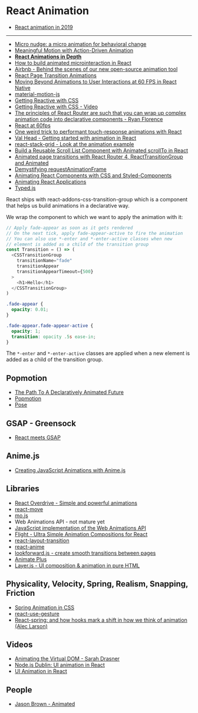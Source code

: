 # React Animation

* [React animation in 2019](https://hackernoon.com/5-ways-to-animate-a-reactjs-app-in-2019-56eb9af6e3bf)

---

* [Micro nudge: a micro animation for behavioral change](https://uxplanet.org/micro-nudge-a-micro-animation-for-behavioral-change-dd15ecd4fab3)
* [Meaningful Motion with Action-Driven Animation](http://tobiasahlin.com/blog/meaningful-motion-w-action-driven-animation/)
* [**React Animations in Depth**](https://medium.com/react-native-training/react-animations-in-depth-433e2b3f0e8e)
* [How to build animated microinteraction in React](https://medium.freecodecamp.org/how-to-build-animated-microinteractions-in-react-aab1cb9fe7c8)
* [Airbnb - Behind the scenes of our new open-source animation tool](https://airbnb.design/introducing-lottie/)
* [React Page Transition Animations](https://medium.com/front-end-hacking/react-page-transition-animations-9d18c90a9831#.jpe9r2a9b)
* [Moving Beyond Animations to User Interactions at 60 FPS in React Native](https://medium.com/@talkol/moving-beyond-animations-to-user-interactions-at-60-fps-in-react-native-b6b1fa0ba525#.v3vy9yw0i)
* [material-motion-js](https://github.com/material-motion/material-motion-js)
* [Getting Reactive with CSS](http://slides.com/davidkhourshid/getting-reactive-with-css#/)
* [Getting Reactive with CSS - Video](https://www.youtube.com/watch?v=4IRPxCMAIfA)
* [The principles of React Router are such that you can wrap up complex animation code into declarative components - Ryan Florence](https://github.com/tkh44/data-driven-motion/blob/master/demo/src/App.js#L187-L191)
* [React at 60fps](https://hackernoon.com/react-at-60fps-4e36b8189a4c)
* [One weird trick to performant touch-response animations with React](https://medium.com/@owencm/one-weird-trick-to-performant-touch-response-animations-with-react-9fe4a0838116)
* [Val Head - Getting started with animation in React](http://us2.campaign-archive1.com/?u=6fbaddc8c1fce7588d1a35cb2&id=61966a3f9a)
* [react-stack-grid - Look at the animation example](https://github.com/tsuyoshiwada/react-stack-grid)
* [Build a Reusable Scroll List Component with Animated scrollTo in React](https://codeburst.io/build-a-reusable-scroll-list-component-with-animated-scrollto-in-react-4b4da8815f5b)
* [Animated page transitions with React Router 4, ReactTransitionGroup and Animated](https://hackernoon.com/animated-page-transitions-with-react-router-4-reacttransitiongroup-and-animated-1ca17bd97a1a)
* [Demystifying requestAnimationFrame](https://medium.com/@bkakadiya42/demystifying-the-requestanimationframe-867c3db6c217)
* [Animating React Components with CSS and Styled-Components](https://codeburst.io/animating-react-components-with-css-and-styled-components-cc5a0585f105)
* [Animating React Applications](https://x-team.com/blog/animating-react-applications/)
* [Typed.js](https://mattboldt.com/demos/typed-js/)

React ships with react-addons-css-transition-group which is a component that helps us build animations in a declarative way.

We wrap the component to which we want to apply the animation with it:

```js
// Apply fade-appear as soon as it gets rendered
// On the next tick, apply fade-appear-active to fire the animation
// You can also use *-enter and *-enter-active classes when new
// element is added as a child of the transition group
const Transition = () => (
  <CSSTransitionGroup
    transitionName="fade"
    transitionAppear
    transitionAppearTimeout={500}
  >
    <h1>Hello</h1>
  </CSSTransitionGroup>
)
```

```css
.fade-appear {
  opacity: 0.01;
}

.fade-appear.fade-appear-active {
  opacity: 1;
  transition: opacity .5s ease-in;
}
```

The `*-enter` and `*-enter-active` classes are applied when a new element is added as a child of the transition group.

## Popmotion

* [The Path To A Declaratively Animated Future](https://www.youtube.com/watch?v=1e07uPWpvzI)
* [Popmotion](https://popmotion.io/)
* [Pose](https://popmotion.io/pose/)

## GSAP - Greensock

* [React meets GSAP](https://medium.com/@marcmintel/react-meets-gsap-c6dd82edeb72)

## Anime.js

* [Creating JavaScript Animations with Anime.js](https://medium.com/@ajmeyghani/creating-javascript-animations-with-anime-js-f2b14716cdc6)

## Libraries

* [React Overdrive - Simple and powerful animations](https://react-overdrive.now.sh/)
* [react-move](https://github.com/tannerlinsley/react-move)
* [mo.js](http://mojs.io/)
* Web Animations API - not mature yet
* [JavaScript implementation of the Web Animations API](https://github.com/web-animations/web-animations-js)
* [Flight - Ultra Simple Animation Compositions for React](http://www.react-flight.io/)
* [react-layout-transition](https://github.com/bkazi/react-layout-transition)
* [react-anime](https://github.com/hyperfuse/react-anime)
* [lookforward.js - create smooth transitions between pages](https://github.com/appleple/lookforward)
* [Animate Plus](https://github.com/bendc/animateplus)
* [Layer.js - UI composition & animation in pure HTML](https://layerjs.org/)

## Physicality, Velocity, Spring, Realism, Snapping, Friction

* [Spring Animation in CSS](https://medium.com/@dtinth/spring-animation-in-css-2039de6e1a03)
* [react-use-gesture](https://github.com/react-spring/react-use-gesture)
* [React-spring: and how hooks mark a shift in how we think of animation (Alec Larson)](https://www.youtube.com/watch?v=ERS0DO2xlAk&t=9143s)

## Videos

* [Animating the Virtual DOM - Sarah Drasner](https://www.youtube.com/watch?v=W5AdUcJDHo0)
* [Node.js Dublin: UI animation in React](https://www.youtube.com/watch?v=6lshX4daC_c)
* [UI Animation in React](https://cssanimation.rocks/ui-animation-react/)

## People

* [Jason Brown - Animated](http://browniefed.com/)


